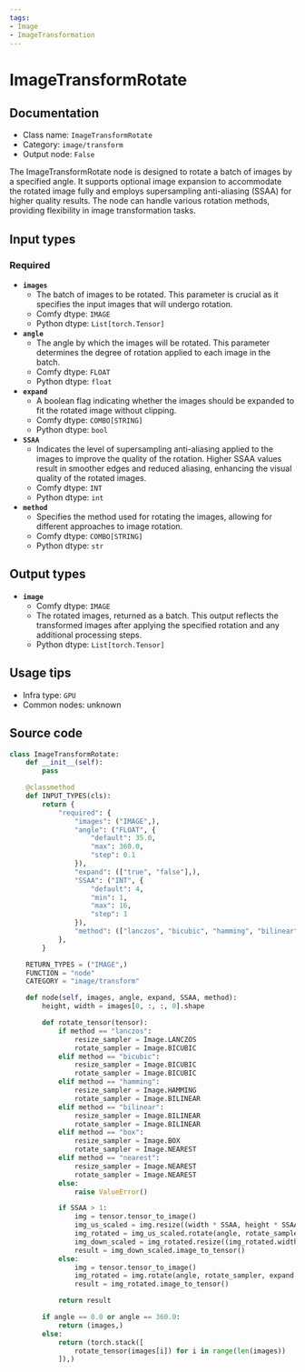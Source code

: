 ```yaml
---
tags:
- Image
- ImageTransformation
---
```


# ImageTransformRotate
## Documentation
- Class name: `ImageTransformRotate`
- Category: `image/transform`
- Output node: `False`

The ImageTransformRotate node is designed to rotate a batch of images by a specified angle. It supports optional image expansion to accommodate the rotated image fully and employs supersampling anti-aliasing (SSAA) for higher quality results. The node can handle various rotation methods, providing flexibility in image transformation tasks.
## Input types
### Required
- **`images`**
    - The batch of images to be rotated. This parameter is crucial as it specifies the input images that will undergo rotation.
    - Comfy dtype: `IMAGE`
    - Python dtype: `List[torch.Tensor]`
- **`angle`**
    - The angle by which the images will be rotated. This parameter determines the degree of rotation applied to each image in the batch.
    - Comfy dtype: `FLOAT`
    - Python dtype: `float`
- **`expand`**
    - A boolean flag indicating whether the images should be expanded to fit the rotated image without clipping.
    - Comfy dtype: `COMBO[STRING]`
    - Python dtype: `bool`
- **`SSAA`**
    - Indicates the level of supersampling anti-aliasing applied to the images to improve the quality of the rotation. Higher SSAA values result in smoother edges and reduced aliasing, enhancing the visual quality of the rotated images.
    - Comfy dtype: `INT`
    - Python dtype: `int`
- **`method`**
    - Specifies the method used for rotating the images, allowing for different approaches to image rotation.
    - Comfy dtype: `COMBO[STRING]`
    - Python dtype: `str`
## Output types
- **`image`**
    - Comfy dtype: `IMAGE`
    - The rotated images, returned as a batch. This output reflects the transformed images after applying the specified rotation and any additional processing steps.
    - Python dtype: `List[torch.Tensor]`
## Usage tips
- Infra type: `GPU`
- Common nodes: unknown


## Source code
```python
class ImageTransformRotate:
    def __init__(self):
        pass

    @classmethod
    def INPUT_TYPES(cls):
        return {
            "required": {
                "images": ("IMAGE",),
                "angle": ("FLOAT", {
                    "default": 35.0,
                    "max": 360.0,
                    "step": 0.1
                }),
                "expand": (["true", "false"],),
                "SSAA": ("INT", {
                    "default": 4,
                    "min": 1,
                    "max": 16,
                    "step": 1
                }),
                "method": (["lanczos", "bicubic", "hamming", "bilinear", "box", "nearest"],),
            },
        }

    RETURN_TYPES = ("IMAGE",)
    FUNCTION = "node"
    CATEGORY = "image/transform"

    def node(self, images, angle, expand, SSAA, method):
        height, width = images[0, :, :, 0].shape

        def rotate_tensor(tensor):
            if method == "lanczos":
                resize_sampler = Image.LANCZOS
                rotate_sampler = Image.BICUBIC
            elif method == "bicubic":
                resize_sampler = Image.BICUBIC
                rotate_sampler = Image.BICUBIC
            elif method == "hamming":
                resize_sampler = Image.HAMMING
                rotate_sampler = Image.BILINEAR
            elif method == "bilinear":
                resize_sampler = Image.BILINEAR
                rotate_sampler = Image.BILINEAR
            elif method == "box":
                resize_sampler = Image.BOX
                rotate_sampler = Image.NEAREST
            elif method == "nearest":
                resize_sampler = Image.NEAREST
                rotate_sampler = Image.NEAREST
            else:
                raise ValueError()

            if SSAA > 1:
                img = tensor.tensor_to_image()
                img_us_scaled = img.resize((width * SSAA, height * SSAA), resize_sampler)
                img_rotated = img_us_scaled.rotate(angle, rotate_sampler, expand == "true", fillcolor=(0, 0, 0, 0))
                img_down_scaled = img_rotated.resize((img_rotated.width // SSAA, img_rotated.height // SSAA), resize_sampler)
                result = img_down_scaled.image_to_tensor()
            else:
                img = tensor.tensor_to_image()
                img_rotated = img.rotate(angle, rotate_sampler, expand == "true", fillcolor=(0, 0, 0, 0))
                result = img_rotated.image_to_tensor()

            return result

        if angle == 0.0 or angle == 360.0:
            return (images,)
        else:
            return (torch.stack([
                rotate_tensor(images[i]) for i in range(len(images))
            ]),)

```
